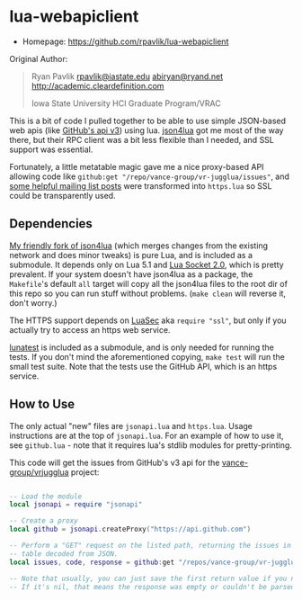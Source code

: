 lua-webapiclient
================

* Homepage: <https://github.com/rpavlik/lua-webapiclient>

Original Author:

> Ryan Pavlik <rpavlik@iastate.edu> <abiryan@ryand.net>
> <http://academic.cleardefinition.com>
>
> Iowa State University HCI Graduate Program/VRAC


This is a bit of code I pulled together to be able to use simple JSON-based
web apis (like [GitHub's api v3][ghapi3]) using lua. [json4lua][] got me
most of the way there, but their RPC client was a bit less flexible than
I needed, and SSL support was essential.

Fortunately, a little metatable magic gave me a nice proxy-based API allowing code like `github:get "/repo/vance-group/vr-jugglua/issues"`, and [some
helpful mailing list posts][luamlssl] were transformed into `https.lua` so SSL could be transparently used.

[ghapi3]:http://developer.github.com/v3/
[json4lua]:http://json.luaforge.net/
[luamlssl]:http://lua-users.org/lists/lua-l/2009-02/msg00270.html

Dependencies
------------
[My friendly fork of json4lua][myjson] (which merges changes from the
existing network and does minor tweaks) is pure Lua, and is included as
a submodule. It depends only on Lua 5.1 and [Lua Socket 2.0][luasocket],
which is pretty prevalent. If your system doesn't have json4lua as a
package, the `Makefile`'s default `all` target will copy all the
json4lua files to the root dir of this repo so you can run stuff without
problems. (`make clean` will reverse it, don't worry.)

The HTTPS support depends on [LuaSec] aka `require "ssl"`, but only if
you actually try to access an https web service.

[lunatest][] is included as a submodule, and is only needed for running
the tests. If you don't mind the aforementioned copying, `make test`
will run the small test suite. Note that the tests use the GitHub API,
which is an https service.

[myjson]:https://github.com/rpavlik/json
[luasocket]:http://w3.impa.br/~diego/software/luasocket/home.html
[LuaSec]:http://www.inf.puc-rio.br/~brunoos/luasec/
[lunatest]:https://github.com/silentbicycle/lunatest

How to Use
----------
The only actual "new" files are `jsonapi.lua` and `https.lua`. Usage
instructions are at the top of `jsonapi.lua`. For an example of how to
use it, see `github.lua` - note that it requires lua's stdlib modules
for pretty-printing.

This code will get the issues from GitHub's v3 api for the [vance-group/vrjugglua][vrjlua] project:

```lua

-- Load the module
local jsonapi = require "jsonapi"

-- Create a proxy
local github = jsonapi.createProxy("https://api.github.com")

-- Perform a "GET" request on the listed path, returning the issues in a
-- table decoded from JSON.
local issues, code, response = github:get "/repos/vance-group/vr-jugglua/issues"

-- Note that usually, you can just save the first return value if you need any at all.
-- If it's nil, that means the response was empty or couldn't be parsed by json4lua.

```

[vrjlua]:https://github.com/vance-group/vr-jugglua

